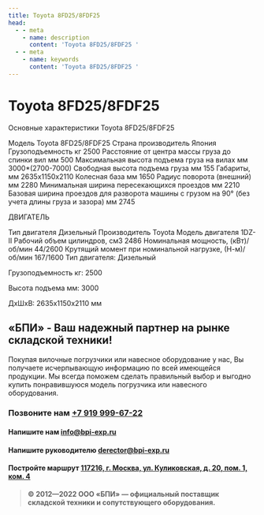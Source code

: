 ```yaml
---
title: Toyota 8FD25/8FDF25
head:
  - - meta
    - name: description
      content: 'Toyota 8FD25/8FDF25 '
  - - meta
    - name: keywords 
      content: 'Toyota 8FD25/8FDF25 '
---
```


# Toyota 8FD25/8FDF25
Основные характеристики Toyota 8FD25/8FDF25

Модель
Toyota 8FD25/8FDF25
Страна производитель
Япония
Грузоподъемность кг
2500
Расстояние от центра массы груза до cпинки вил мм
500
Максимальная высота подъема груза на вилах мм
3000*(2700-7000)
Свободная высота подъема груза мм
155
Габариты, мм
2635х1150х2110
Колесная база мм
1650
Радиус поворота (внешний) мм
2280
Минимальная ширина пересекающихся проездов мм
2210
Базовая ширина проездов для разворота машины с грузом на 90° (без учета длины груза и зазора) мм
2745

ДВИГАТЕЛЬ

Тип двигателя
Дизельный
Производитель
Toyota
Модель двигателя
1DZ-II
Рабочий объем цилиндров, см3
2486
Номинальная мощность, (кВт)/ об/мин
44/2600
Крутящий момент при номинальной нагрузке, (Н-м)/ об/мин
167/1600
Тип двигателя: Дизельный

Грузоподъемность кг: 2500

Высота подъема мм: 3000

ДxШxВ: 2635x1150x2110 мм





## «БПИ» - Ваш надежный партнер на рынке складской техники!

Покупая вилочные погрузчики или навесное оборудование у нас, Вы получаете исчерпывающую информацию по всей имеющейся продукции. Мы всегда поможем сделать правильный выбор и выгодно купить понравившуюся модель погрузчика или навесного оборудования.


### Позвоните нам <a href="tel:+79199996722">+7 919 999-67-22</a>

#### Напишите нам <a href="mailto:info@bpi-exp.ru">info@bpi-exp.ru</a>

#### Напишите руководителю <a href="mailto:derector@bpi-exp.ru">derector@bpi-exp.ru</a>

#### Постройте маршрут <a href="https://yandex.ru/maps/213/moscow/?from=api-maps&ll=37.560718%2C55.567506&mode=routes&origin=jsapi_2_1_79&rtext=~55.567988%2C37.560664&rtt=mt&ruri=~&z=19">117216, г. Москва, ул. Куликовская, д. 20, пом. 1, ком. 4</a>

> **© 2012—2022 ООО «БПИ» — официальный поставщик складской техники и сопутствующего оборудования.**
